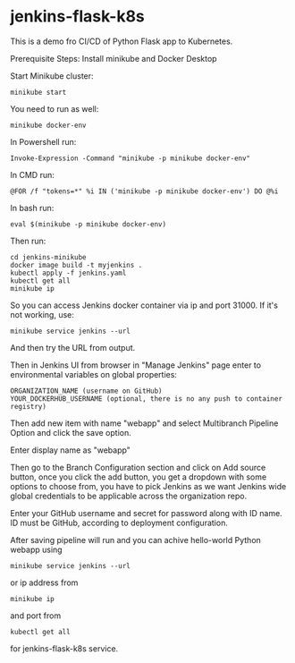 # jenkins-flask-k8s

This is a demo fro CI/CD of Python Flask app to Kubernetes.

Prerequisite Steps:
Install minikube and Docker Desktop

Start Minikube cluster:

    minikube start

You need to run as well:

    minikube docker-env

In Powershell run:

    Invoke-Expression -Command "minikube -p minikube docker-env"

In CMD run:

    @FOR /f "tokens=*" %i IN ('minikube -p minikube docker-env') DO @%i

In bash run:

    eval $(minikube -p minikube docker-env)

Then run:

    cd jenkins-minikube
    docker image build -t myjenkins .
    kubectl apply -f jenkins.yaml
    kubectl get all
    minikube ip

So you can access Jenkins docker container via ip and port 31000. If it's not working, use:

    minikube service jenkins --url

And then try the URL from output.

Then in Jenkins UI from browser in "Manage Jenkins" page enter to environmental variables on global properties:

    ORGANIZATION_NAME (username on GitHub)
    YOUR_DOCKERHUB_USERNAME (optional, there is no any push to container registry)

Then add new item with name "webapp" and select Multibranch Pipeline Option and click the save option.

Enter display name as "webapp"

Then go to the Branch Configuration section and click on Add source button, once you click the add button, you get a dropdown with some options to choose from, you have to pick Jenkins as we want Jenkins wide global credentials to be applicable across the organization repo.

Enter your GitHub username and secret for password along with ID name. ID must be GitHub, according to deployment configuration.

After saving pipeline will run and you can achive hello-world Python webapp using

    minikube service jenkins --url

or ip address from

    minikube ip

and port from

    kubectl get all

for jenkins-flask-k8s service.